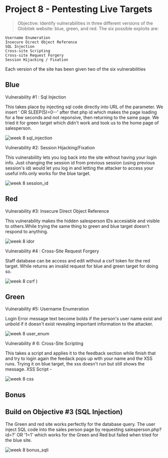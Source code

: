 # Project 8 - Pentesting Live Targets
> Objective: Identify vulnerabilities in three different versions of the Globitek website: blue, green, and red.
The six possible exploits are:

    Username Enumeration
    Insecure Direct Object Reference
    SQL Injection
    Cross-site Scripting
    Cross-site Request Forgery
    Session Hijacking / Fixation

Each version of the site has been given two of the six vulnerabilities

## Blue

Vulnerability #1 : Sql Injection

This takes place by injecting sql code directly into URL of the  parameter. We insert ' OR SLEEP(5)=0--' after thet php id which makes the page loading for a few seconds and not reponsive, then returning to the same page. We tried it for green target which didn't work and took us to the home page of salesperson. 


![week 8 sql_injection](https://user-images.githubusercontent.com/36938994/48818423-42792100-ed19-11e8-86dc-40f84cfbc87c.gif)

Vulnerability #2: Session Hijacking/Fixation

This vulnerabiility lets you log back into the site without having your login info. Just changing the session id from previous session (using previous session's id) would let you log in and letting the attacker to access your useful info.only works for the blue target.

![week 8 session_id](https://user-images.githubusercontent.com/36938994/48876517-76f9e500-edcc-11e8-84f1-0b6d84c9cb89.gif)



## Red 
Vulnerability #3: Insecure Direct Object Reference

This vulnerability makes the hidden salesperson IDs accesiable and visible to others.While trying the same thing to green and blue target doesn't respond to anything. 

![week 8 idor](https://user-images.githubusercontent.com/36938994/48818511-9dab1380-ed19-11e8-84aa-70b6f41d1c38.gif)


Vulnerability #4 : Cross-Site Request Forgery

Staff database can be access and edit without a csrf token for the red target. While returns an invalid request for blue and green target for doing so. 

![week 8 csrf](https://user-images.githubusercontent.com/36938994/48818556-cb905800-ed19-11e8-882b-4b59dbb66d46.gif)
)

## Green

Vulnerability #5: Username Enumeration

Login Error message text become bolds if the person's user name exist and unbold if it doesn't exist revealing important information to the attacker. 

![week 8 user_enum](https://user-images.githubusercontent.com/36938994/48804481-bc41e800-ece2-11e8-8b22-747336d131dc.gif)

Vulnerability # 6: Cross-Site Scripting

This takes a script and applies it to the feedback section while finish that and try to login again the feedack pops up with your name and the XSS runs. Trying it on blue target, the xss doesn't run but still shows the message. 
XSS Script - <script>alert('Mallory found the XSS!');</script>

![week 8 css](https://user-images.githubusercontent.com/36938994/48818618-fd092380-ed19-11e8-94ee-9f569292bc58.gif)

## Bonus

## Build on Objective #3 (SQL Injection)

The Green and red site works perfectly for the database query. The user inject SQL code into the sales person page by requesting  salesperson.php?id=?' OR '1=1' which works for the Green and Red but failed when tried for the blue site.

![week 8 bonus_sqli](https://user-images.githubusercontent.com/36938994/48876542-96910d80-edcc-11e8-9b0e-a188f1c645ae.gif)


